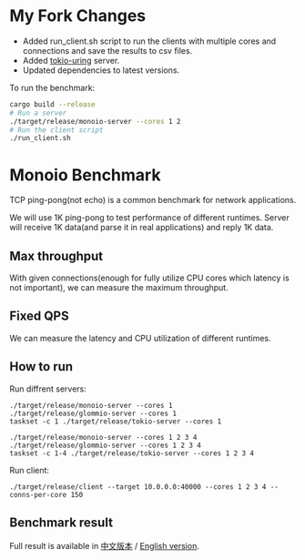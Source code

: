 # My Fork Changes

- Added run_client.sh script to run the clients with multiple cores and connections and save the results to csv files.
- Added [tokio-uring](https://github.com/tokio-rs/tokio-uring) server.
- Updated dependencies to latest versions.

To run the benchmark:

```bash
cargo build --release
# Run a server
./target/release/monoio-server --cores 1 2
# Run the client script
./run_client.sh
```





# Monoio Benchmark

TCP ping-pong(not echo) is a common benchmark for network applications.

We will use 1K ping-pong to test performance of different runtimes. Server will receive 1K data(and parse it in real applications) and reply 1K data.

## Max throughput
With given connections(enough for fully utilize CPU cores which latency is not important), we can measure the maximum throughput.

## Fixed QPS
We can measure the latency and CPU utilization of different runtimes.

## How to run
Run diffrent servers:
```
./target/release/monoio-server --cores 1
./target/release/glommio-server --cores 1
taskset -c 1 ./target/release/tokio-server --cores 1

./target/release/monoio-server --cores 1 2 3 4
./target/release/glommio-server --cores 1 2 3 4
taskset -c 1-4 ./target/release/tokio-server --cores 1 2 3 4
```

Run client:
```
./target/release/client --target 10.0.0.0:40000 --cores 1 2 3 4 --conns-per-core 150
```

## Benchmark result
Full result is available in [中文版本](https://github.com/bytedance/monoio/blob/master/docs/zh/benchmark.md) / [English version](https://github.com/bytedance/monoio/blob/master/docs/zh/benchmark.md).